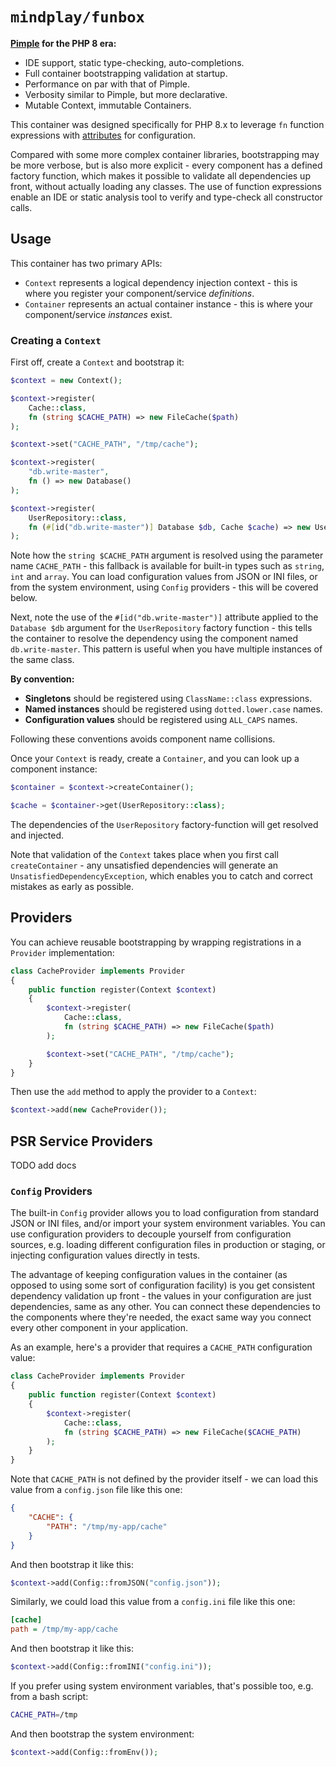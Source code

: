 # `mindplay/funbox`

**[Pimple](https://github.com/silexphp/Pimple) for the PHP 8 era:**

* IDE support, static type-checking, auto-completions.
* Full container bootstrapping validation at startup.
* Performance on par with that of Pimple.
* Verbosity similar to Pimple, but more declarative.
* Mutable Context, immutable Containers.

This container was designed specifically for PHP 8.x to leverage `fn` function expressions with [attributes](https://www.php.net/manual/en/language.attributes.overview.php) for configuration.

Compared with some more complex container libraries, bootstrapping may be more verbose, but is also more explicit - every component has a defined factory function, which makes it possible to validate all dependencies up front, without actually loading any classes. The use of function expressions enable an IDE or static analysis tool to verify and type-check all constructor calls.

## Usage

This container has two primary APIs:

- `Context` represents a logical dependency injection context - this is where you register your component/service *definitions*.
- `Container` represents an actual container instance - this is where your component/service *instances* exist.

### Creating a `Context`

First off, create a `Context` and bootstrap it:

```php
$context = new Context();

$context->register(
    Cache::class,
    fn (string $CACHE_PATH) => new FileCache($path)
);

$context->set("CACHE_PATH", "/tmp/cache");

$context->register(
    "db.write-master",
    fn () => new Database()
);

$context->register(
    UserRepository::class,
    fn (#[id("db.write-master")] Database $db, Cache $cache) => new UserRepository($db, $cache)
);
```

Note how the `string $CACHE_PATH` argument is resolved using the parameter name `CACHE_PATH` - this fallback is available for built-in types such as `string`, `int` and `array`. You can load configuration values from JSON or INI files, or from the system environment, using `Config` providers - this will be covered below.

Next, note the use of the `#[id("db.write-master")]` attribute applied to the `Database $db` argument for the `UserRepository` factory function - this tells the container to resolve the dependency using the component named `db.write-master`. This pattern is useful when you have multiple instances of the same class.

**By convention:**

- **Singletons** should be registered using `ClassName::class` expressions.
- **Named instances** should be registered using `dotted.lower.case` names.
- **Configuration values** should be registered using `ALL_CAPS` names.

Following these conventions avoids component name collisions.

Once your `Context` is ready, create a `Container`, and you can look up a component instance:

```php
$container = $context->createContainer();

$cache = $container->get(UserRepository::class);
```

The dependencies of the `UserRepository` factory-function will get resolved and injected.

Note that validation of the `Context` takes place when you first call `createContainer` - any
unsatisfied dependencies will generate an `UnsatisfiedDependencyException`, which enables you to
catch and correct mistakes as early as possible.

## Providers

You can achieve reusable bootstrapping by wrapping registrations in a `Provider` implementation:

```php
class CacheProvider implements Provider
{
    public function register(Context $context)
    {
        $context->register(
            Cache::class,
            fn (string $CACHE_PATH) => new FileCache($path)
        );

        $context->set("CACHE_PATH", "/tmp/cache");
    }
}
```

Then use the `add` method to apply the provider to a `Context`:

```php
$context->add(new CacheProvider());
```

## PSR Service Providers

TODO add docs

### `Config` Providers

The built-in `Config` provider allows you to load configuration from standard JSON or INI files, and/or import your system environment variables. You can use configuration providers to decouple yourself from configuration sources, e.g. loading different configuration files in production or staging, or injecting configuration values directly in tests.

The advantage of keeping configuration values in the container (as opposed to using some sort of configuration facility) is you get consistent dependency validation up front - the values in your configuration are just dependencies, same as any other. You can connect these dependencies to the components where they're needed, the exact same way you connect every other component in your application.

As an example, here's a provider that requires a `CACHE_PATH` configuration value:

```php
class CacheProvider implements Provider
{
    public function register(Context $context)
    {
        $context->register(
            Cache::class,
            fn (string $CACHE_PATH) => new FileCache($CACHE_PATH)
        );
    }
}
```

Note that `CACHE_PATH` is not defined by the provider itself - we can load this value from a `config.json` file like this one:

```json
{
    "CACHE": {
        "PATH": "/tmp/my-app/cache"
    }
}
```

And then bootstrap it like this:

```php
$context->add(Config::fromJSON("config.json"));
```

Similarly, we could load this value from a `config.ini` file like this one:

```ini
[cache]
path = /tmp/my-app/cache
```

And then bootstrap it like this:

```php
$context->add(Config::fromINI("config.ini"));
```

If you prefer using system environment variables, that's possible too, e.g. from a bash script:

```bash
CACHE_PATH=/tmp
```

And then bootstrap the system environment:

```php
$context->add(Config::fromEnv());
```
